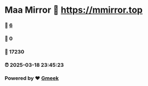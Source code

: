 # Maa Mirror :link: https://mmirror.top 
### :page_facing_up: [6](https://mmirror.top/tag.html) 
### :speech_balloon: 0 
### :hibiscus: 17230 
### :alarm_clock: 2025-03-18 23:45:23 
### Powered by :heart: [Gmeek](https://github.com/Meekdai/Gmeek)
